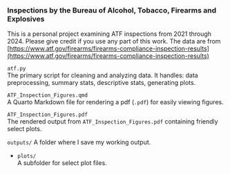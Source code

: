 ### Inspections by the Bureau of Alcohol, Tobacco, Firearms and Explosives 

This is a personal project examining ATF inspections from 2021 through 2024. Please give credit if you use any part of this work. The data are from [https://www.atf.gov/firearms/firearms-compliance-inspection-results](https://www.atf.gov/firearms/firearms-compliance-inspection-results) 

`atf.py`  
  The primary script for cleaning and analyzing data. It handles: data preprocessing, summary stats, descriptive stats, generating plots.

`ATF_Inspection_Figures.qmd`  
  A Quarto Markdown file for rendering a pdf (`.pdf`) for easily viewing figures.

`ATF_Inspection_Figures.pdf`  
  The rendered output from `ATF_Inspection_Figures.pdf` containing friendly select plots. 

`outputs/`
  A folder where I save my working output. 
  - `plots/`  
      A subfolder for select plot files.



<!-- 
  - It outputs 
    - A cleaned Excel spreadsheet (`.xlsx`) with: the panel, summary stats, descriptive stats
    - Time series in a short video (`.mp4`)
- `utils.py`
  A utility module containing plotting functions used in `atf.py`

-->